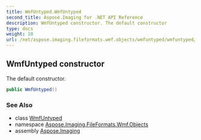 ```yaml
---
title: WmfUntyped.WmfUntyped
second_title: Aspose.Imaging for .NET API Reference
description: WmfUntyped constructor. The default constructor
type: docs
weight: 10
url: /net/aspose.imaging.fileformats.wmf.objects/wmfuntyped/wmfuntyped/
---
```

## WmfUntyped constructor

The default constructor.

```csharp
public WmfUntyped()
```

### See Also

* class [WmfUntyped](../)
* namespace [Aspose.Imaging.FileFormats.Wmf.Objects](../../wmfuntyped/)
* assembly [Aspose.Imaging](../../../)


